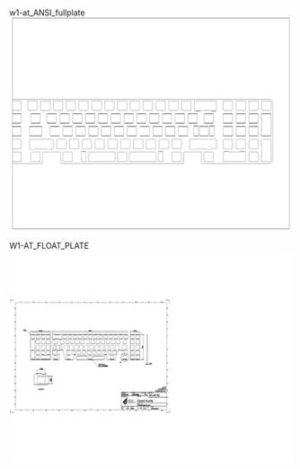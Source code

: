 <br/>w1-at_ANSI_fullplate<br/>![image](./w1-at_ANSI_fullplate.png)<br/>
<br/>W1-AT_FLOAT_PLATE<br/>![image](./W1-AT_FLOAT_PLATE.png)<br/>
